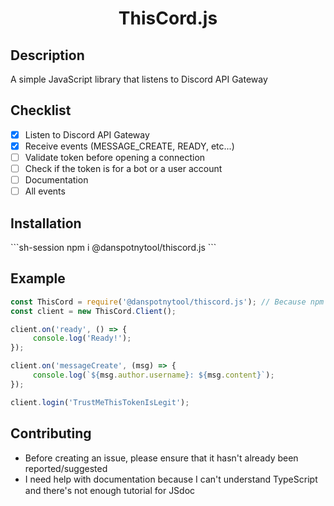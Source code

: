 <h1 align="center">ThisCord.js</h1>

<h2>Description</h2>
<p>A simple JavaScript library that listens to Discord API Gateway</p>

<h2>Checklist</h2>

 - [X] Listen to Discord API Gateway
 - [X] Receive events (MESSAGE_CREATE, READY, etc...)
 - [ ] Validate token before opening a connection
 - [ ] Check if the token is for a bot or a user account
 - [ ] Documentation
 - [ ] All events

<h2>Installation</h2>
```sh-session
npm i @danspotnytool/thiscord.js
```

<h2>Example</h2>

```js
const ThisCord = require('@danspotnytool/thiscord.js'); // Because npm won't allow me to use `thiscord,js`
const client = new ThisCord.Client();

client.on('ready', () => {
     console.log('Ready!');
});

client.on('messageCreate', (msg) => {
     console.log(`${msg.author.username}: ${msg.content}`);
});

client.login('TrustMeThisTokenIsLegit');
```

<h2>Contributing</h2>

 - Before creating an issue, please ensure that it hasn't already been reported/suggested
 - I need help with documentation because I can't understand TypeScript and there's not enough tutorial for JSdoc <img src="https://media.discordapp.net/attachments/964840807586746368/968883140225556530/866832264490909728.webp?width=86&height=86" height="15">